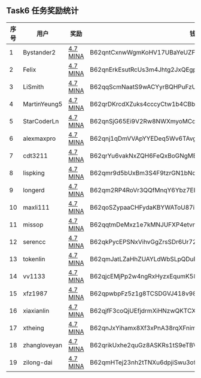 ## Task6 任务奖励统计


| 序号| 用户         | 奖励                                                                                             | 钱包                                                    |
|-----|--------------|--------------------------------------------------------------------------------------------------|---------------------------------------------------------|
| 1   | Bystander2   | [4.7 MINA](https://minascan.io/mainnet/tx/5Jv5ovbs8uT9Tr6oDs92CagTaHdEFxdTG4XMdDWUPByTP26xpLHA)  | B62qntCxnwWgmKoHV17UBaYeUZF7MeEkkiMq7gnXq9Xa9qXV93REN5Z |
| 2   | Felix        | [4.7 MINA](https://minascan.io/mainnet/tx/5JuARHT1WAoCg1Rzs2C1G3yfGRaz3DHoyQEJPJD4oQed4eUnkFdX)  | B62qnErkEsutRcUs3m4Jhtg2JxQEgpTHiYZsCy7i166YsQwf8wcsTJj |
| 3   | LiSmith      | [4.7 MINA](https://minascan.io/mainnet/tx/5Ju9WqScxBHM4X6TDGGa46rSN1HPAwCb6VX19aAqVHTU6TPFnpaq)  | B62qqScmNaatS9wACYyrBQHPuFzUki9GJgvkeddLpvmsWJxY7kqnJUB |
| 4   | MartinYeung5 | [4.7 MINA](https://minascan.io/mainnet/tx/5JvCoBKRztcrmmjjohgBKYavHGR9R9vyifwtXXtDxyXpxDnpzeAo)  | B62qrDKrcdXZuks4cccyCtw1b4CBbrcpYFoEQs85pLVmRVUqwAFcakx |
| 5   | StarCoderLn  | [4.7 MINA](https://minascan.io/mainnet/tx/5JuMNcqMpmKj8jQ8on9GR4DuPuSmCYsQhzUBgMgAJxp7xTHueNPi)  | B62qnSjG65Ei9V2Rw8NWXmyoMCqd3Y5SZzY7J3c9xJXvX51Qdej1GsD |
| 6   | alexmaxpro   | [4.7 MINA](https://minascan.io/mainnet/tx/5Jtt8z96rD7FE36jUJXB769HrUvM1NxYKAKY1XHN5GaBcuVpUyhu)  | B62qnj1qDmVVApYYEDeq5Wv6TAvgWZtnZhW9yEswD3h54umrrkrCheZ |
| 7   | cdt3211      | [4.7 MINA](https://minascan.io/mainnet/tx/5JtsXAQD6LgPX54hb6cyayzhTSAeWpoLNbnLstkc7nmD2Rj7wkEa)  | B62qrYu6vakNxZQH6FeQxBoGNgME7u35Wswqh53YEFPUVr7HwNrhiQC |
| 8   | lispking     | [4.7 MINA](https://minascan.io/mainnet/tx/5Juf634NAuEMrKXtHr7vxNs5xKyANuKTB8JWiqp6vgf8w5tYjc8h)  | B62qmr9d5bUxBm3S4F9tzrGN1bNdnBEAkdqFhFvJiw5X3oeQZeZMZYP |
| 9   | longerd      | [4.7 MINA](https://minascan.io/mainnet/tx/5JtcsHrtXEpaCQij9ZjHzfiYhGURbMCrCVGqhWsSqaFrBg5bpNx6)  | B62qm2RP4RoVr3QQfMnqY6Ybz7EEddXAHyPAkettYXxnnSvR3L2cHde |
| 10  | maxli111     | [4.7 MINA](https://minascan.io/mainnet/tx/5JuPoEgB4BqnEGjVRN8k5ZiXGHhwvjmYUfgpcQ7d2foDSbVck97t)  | B62qoSZypaaCHFydaKBYWAToU87iV7jRrUJ1TdHzwSx85GSfYo5CjY1 |
| 11  | missop       | [4.7 MINA](https://minascan.io/mainnet/tx/5Jv3UTG237xeWCseJem7Utaqv1JDmSBaK7tvyXKU1ZJBGpgLChJ6)  | B62qqtmDeMxz1e7kMNJUFXP4etvmSkEFyyaY1SMjSPjxVDivEy57ntj |
| 12  | serencc      | [4.7 MINA](https://minascan.io/mainnet/tx/5JujMAGUYuha91pwB5tT3mHDYT1f8NWqJTH1Q2KT3WtcaNs9N7uR)  | B62qkPycEPSNxVihvGgZrsSDr6Ur72BMCdMpKo9nYhA4oXCmRG4FsWv |
| 13  | tokenlin     | [4.7 MINA](https://minascan.io/mainnet/tx/5JtkHR22YANDsxZD9WVW7bRLGDGgsJfgFXJMDWbAKNncoxgy8YR8)  | B62qmJatLZaHhZUAYLdWbSLpQDuF3gRYJv1knDGruTRTubNbBJRSAVV |
| 14  | vv1133       | [4.7 MINA](https://minascan.io/mainnet/tx/5Ju3aT5XSkt9oSmQWuF9xksernkLfphvduZnLfecED8WZ96tSwth)  | B62qjcEMjPp2w4ngRxHyzxEqumK58nXKVpjZpPk8HF9f2fLY5GvbEFS |
| 15  | xfz1987      | [4.7 MINA](https://minascan.io/mainnet/tx/5JvRhxfv2zGRfkEzjey1sS7dk3mHGoJjPSk5CWtMx6UVZLHxsMxJ)  | B62qpwbpFz5z1g8TCSDGVJ418v98ob7m4VE3vcgm1XtQrgLVGin28af |
| 16  | xiaxianlin   | [4.7 MINA](https://minascan.io/mainnet/tx/5JvHtKmuPNDvbeii4DfF3m3wd13oFfairkvcwRFXWJFVjVAoUsjX)  | B62qjfF3coQjUEfjdrmXiHNzwQKTCXQgyeLNCBGHSSozV6ebLp9iBoB |
| 17  | xtheing      | [4.7 MINA](https://minascan.io/mainnet/tx/5JuS1aVv5dAfvCLWSdhBquTgbDyRp6Hw6YxBYfsAVJnMS1fCsm5c)  | B62qnJxYihamx8Xf3xPnA38rqXFnimjyuqt7Li3Bi3xLKF3u125npdY |
| 18  | zhangloveyan | [4.7 MINA](https://minascan.io/mainnet/tx/5Jv6JNmm14egLZbt4KoWCqe8EHfZjFVdCp9KpLSNdrxaExeMoEeh)  | B62qrikUxhe2quGz8ASKRs1tS9eTBVEwD6Wo4z4uRDSEET8NG7LBLu7 |
| 19  | zilong-dai   | [4.7 MINA](https://minascan.io/mainnet/tx/5JucxXLKbhGNrqLHHqYNnqHA1to6Rur6EEVubBXbxqExEMLHaQJ2)  | B62qmHTej23nh2tTNXu6dpjiSwu3ofdjPd1p6mqLTyhic3QkiayTiAt |


